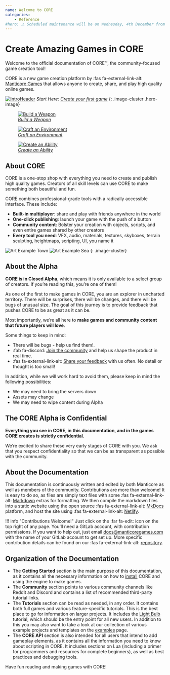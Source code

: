 ```yaml
---
name: Welcome to CORE
categories:
    - Reference
#hero: ⚠ Scheduled maintenance will be on Wednesday, 4th December from 03:00 (CET) until 05:00 (CET) ⚠
---
```


# Create Amazing Games in CORE

Welcome to the official documentation of CORE&trade;, the community-focused game creation tool!

CORE is a new game creation platform by :fas fa-external-link-alt: [Manticore Games](https://www.manticoregames.com) that allows anyone to create, share, and play high quality online games.

[![IntroHeader](img/index_head.png "Intro")](getting_started/my_first_multiplayer_game.md)
_Start Here: [Create your first game](getting_started/my_first_multiplayer_game.md)_
{: .image-cluster .hero-image}

<div class="figure-block">
    <figure>
        <a href="tutorials/gameplay/weapon" title="Weapons">
            <img src="img/EditorManual/Weapons/holdingWeaponNew.png" alt="Build a Weapon"/>
            <figcaption><em>Build a Weapon</em></figcaption>
        </a>
    </figure>
    <figure>
        <a href="tutorials/art/environ_art_intro/" title="Environmental Art">
            <img src="img/EnvironIntro/image45.png" alt="Craft an Environment"/>
            <figcaption><em>Craft an Environment</em></figcaption>
        </a>
    </figure>
    <figure>
        <a href="tutorials/art/environ_art_intro/" title="Abilities">
            <img src="img/EditorManual/Abilities/FullProcess.gif" alt="Create an Ability"/>
            <figcaption><em>Create an Ability</em></figcaption>
        </a>
    </figure>
</div>

## About CORE

CORE is a one-stop shop with everything you need to create and publish high quality games. Creators of all skill levels can use CORE to make something both beautiful and fun.

CORE combines professional-grade tools with a radically accessible interface. These include:

- **Built-in multiplayer**: share and play with friends anywhere in the world
- **One-click publishing**: launch your game with the push of a button
- **Community content**: Bolster your creation with objects, scripts, and even entire games shared by other creators
- **Every tool you need**: VFX, audio, materials, textures, skyboxes, terrain sculpting, heightmaps, scripting, UI,  you name it

![Art Example Town](img/index_screenshot_1.png "Art Example Town")
![Art Example Sea](img/index_screenshot_2.png "Art Example Sea")
{: .image-cluster}

## About the Alpha

**CORE is in Closed Alpha**, which means it is only available to a select group of creators. If you’re reading this, you’re one of them!

As one of the first to make games in CORE, you are an explorer in uncharted territory. There will be surprises, there will be changes, and there will be bugs of unusual size. The goal of this journey is to provide feedback that pushes CORE to be as great as it can be.

Most importantly, we’re all here to **make games and community content that future players will love**.

Some things to keep in mind:

- There will be bugs - help us find them!.
- :fab fa-discord: [Join the community](https://discord.gg/85k8A7V) and help us shape the product in real time.
- :fas fa-external-link-alt: [Share your feedback](https://docs.google.com/forms/d/e/1FAIpQLSdpHIY56by19xUTSJjLiCY64SOz5SOxhJU4Cf0HvODOkB0dhg/viewform) with us often. No detail or thought is too small!

In addition, while we will work hard to avoid them, please keep in mind the following possibilities:

- We may need to bring the servers down
- Assets may change
- We may need to wipe content during Alpha

## The CORE Alpha is Confidential

**Everything you see in CORE, in this documentation, and in the games CORE creates is strictly confidential.**

We’re excited to share these very early stages of CORE with you. We ask that you respect confidentiality so that we can be as transparent as possible with the community.

## About the Documentation

This documentation is continuously written and edited by both Manticore as well as members of the
community. Contributions are more than welcome! It is easy to do so, as files are simply text files
with some :fas fa-external-link-alt: [Markdown](https://daringfireball.net/projects/markdown/syntax) extras for formatting. We then compile the markdown files into a static website
using the open source :fas fa-external-link-alt: [MkDocs](https://www.mkdocs.org/) platform, and host the site using :fas fa-external-link-alt: [Netlify](https://www.netlify.com).

!!! info "Contributions Welcome!"
    Just click on the :far fa-edit: icon on the top right of any page.
    You'll need a GitLab account, with contribution permissions. If you want to help out, just email [docs@manticoregames.com](mailto:docs@manticoregames.com) with the name of your GitLab account to get set up.
    More specific contribution details can be found on our :fas fa-external-link-alt: [repository](https://gitlab.com/manticore-games/platform-documentation/blob/production-publish/CONTRIBUTING.MD).

## Organization of the Documentation

- The **Getting Started** section is the main purpose of this documentation, as it contains all the
  necessary information on how to [install](getting_started/editor_intro.md) CORE and using the engine to make games.
- The **Community** section points to various community channels like Reddit and Discord and contains
  a list of recommended third-party tutorial links.
- The **Tutorials** section can be read as needed, in any order. It contains both
  full games and various feature-specific tutorials. This is the best place to go for information on
  larger projects. It includes the [Light Bulb](tutorials/gameplay/lua_basics_lightbulb.md) tutorial, which should be the entry point for all new users. In addition to this you may also want to take a look at our collection of various example projects and templates on the [examples](tutorials/examples.md) page.
- The **CORE API** section is also intended for all users that intend to add gameplay elements, as it
  contains all the information you need to know about scripting in CORE. It includes sections on Lua
  (including a primer for programmers and resources for complete beginners), as well as best
  practices and debugging tools.

Have fun reading and making games with CORE!
